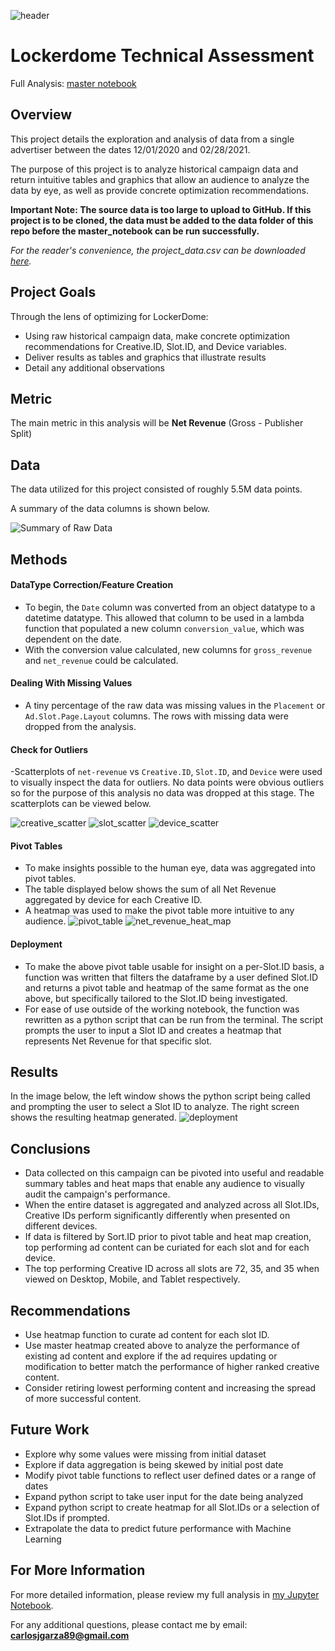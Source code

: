 ![header](images/lockerdome_header.jpeg)

# Lockerdome Technical Assessment
Full Analysis: [master notebook](master_notebook.ipynb)

## Overview
This project details the exploration and analysis of data from a single advertiser between the dates 12/01/2020 and 02/28/2021.

The purpose of this project is to analyze historical campaign data and return intuitive tables and graphics that allow an audience to analyze the data by eye, as well as provide concrete optimization recommendations.

**Important Note: The source data is too large to upload to GitHub. If this project is to be cloned, the data must be added to the data folder of this repo before the master_notebook can be run successfully.**

*For the reader's convenience, the project_data.csv can be downloaded [here](https://drive.google.com/file/d/1l1EGxzQStWMLEnsm8uOU41vteFdkXWhA/view?usp=sharing).*

## Project Goals
Through the lens of optimizing for LockerDome:
- Using raw historical campaign data, make concrete optimization recommendations for Creative.ID, Slot.ID, and Device variables.
- Deliver results as tables and graphics that illustrate results
- Detail any additional observations

## Metric
The main metric in this analysis will be **Net Revenue** (Gross - Publisher Split)

## Data
The data utilized for this project consisted of roughly 5.5M data points.

A summary of the data columns is shown below.

![Summary of Raw Data](images/data_columns.png)

## Methods
#### DataType Correction/Feature Creation
- To begin, the ```Date``` column was converted from an object datatype to a datetime datatype. This allowed that column to be used in a lambda function that populated a new column ```conversion_value```, which was dependent on the date.
- With the conversion value calculated, new columns for ```gross_revenue``` and ```net_revenue``` could be calculated.
#### Dealing With Missing Values
- A tiny percentage of the raw data was missing values in the ```Placement``` or ```Ad.Slot.Page.Layout``` columns. The rows with missing data were dropped from the analysis.
#### Check for Outliers
-Scatterplots of ```net-revenue``` vs ```Creative.ID```, ```Slot.ID```, and ```Device``` were used to visually inspect the data for outliers. No data points were obvious outliers so for the purpose of this analysis no data was dropped at this stage. The scatterplots can be viewed below.


![creative_scatter](images/creative_scatter.png)
![slot_scatter](images/slot_scatter.png)
![device_scatter](images/device_scatter.png)


#### Pivot Tables
- To make insights possible to the human eye, data was aggregated into pivot tables.
- The table displayed below shows the sum of all Net Revenue aggregated by device for each Creative ID.
- A heatmap was used to make the pivot table more intuitive to any audience.
![pivot_table](images/all_slot_pivot.png)
![net_revenue_heat_map](images/net_revenue_heatmap.png)
#### Deployment
- To make the above pivot table usable for insight on a per-Slot.ID basis, a function was written that filters the dataframe by a user defined Slot.ID and returns a pivot table and heatmap of the same format as the one above, but specifically tailored to the Slot.ID being investigated.
- For ease of use outside of the working notebook, the function was rewritten as a python script that can be run from the terminal. The script prompts the user to input a Slot ID and creates a heatmap that represents Net Revenue for that specific slot.

## Results
In the image below, the left window shows the python script being called and prompting the user to select a Slot ID to analyze. The right screen shows the resulting heatmap generated. 
![deployment](images/deployment.png)

## Conclusions
- Data collected on this campaign can be pivoted into useful and readable summary tables and heat maps that enable any audience to visually audit the campaign's performance.
- When the entire dataset is aggregated and analyzed across all Slot.IDs, Creative IDs perform significantly differently when presented on different devices.
- If data is filtered by Sort.ID prior to pivot table and heat map creation, top performing ad content can be curiated for each slot and for each device.
- The top performing Creative ID across all slots are 72, 35, and 35 when viewed on Desktop, Mobile, and Tablet respectively.

## Recommendations
- Use heatmap function to curate ad content for each slot ID.
- Use master heatmap created above to analyze the performance of existing ad content and explore if the ad requires updating or modification to better match the performance of higher ranked creative content.
- Consider retiring lowest performing content and increasing the spread of more successful content.

## Future Work
- Explore why some values were missing from initial dataset
- Explore if data aggregation is being skewed by initial post date
- Modify pivot table functions to reflect user defined dates or a range of dates
- Expand python script to take user input for the date being analyzed
- Expand python script to create heatmap for all Slot.IDs or a selection of Slot.IDs if prompted.
- Extrapolate the data to predict future performance with Machine Learning

## For More Information
For more detailed information, please review my full analysis in [my Jupyter Notebook](master_notebook.ipynb).

For any additional questions, please contact me by email: **carlosjgarza89@gmail.com**
